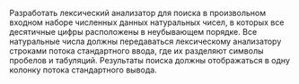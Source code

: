 Разработать лексический анализатор для поиска в произвольном входном наборе численных данных натуральных чисел, в которых все десятичные цифры расположены в неубывающем порядке. Все натуральные числа должны передаваться лексическому анализатору строками потока стандартного ввода, где их разделяют символы пробелов и табуляций. Результаты поиска должны отображаться в одну колонку потока стандартного вывода.